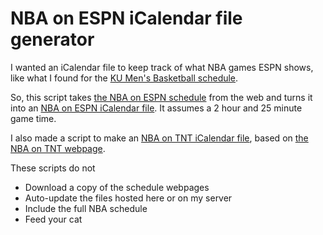 # NBA on ESPN iCalendar file generator

I wanted an iCalendar file to keep track of what NBA games ESPN shows, like what I found for the [KU Men's Basketball schedule](http://www.kuathletics.com/schedule.aspx?path=mbball&print=true&version=1).

So, this script takes [the NBA on ESPN schedule](http://espn.go.com/nba/television) from the web and turns it into an [NBA on ESPN iCalendar file](http://fortheloveofbasketball.com/nba_on_espn.ics). It assumes a 2 hour and 25 minute game time.

I also made a script to make an [NBA on TNT iCalendar file](http://fortheloveofbasketball.com/nba_on_tnt.ics), based on [the NBA on TNT webpage](http://www.nba.com/nbaontnt/).

These scripts do not

- Download a copy of the schedule webpages
- Auto-update the files hosted here or on my server
- Include the full NBA schedule
- Feed your cat


